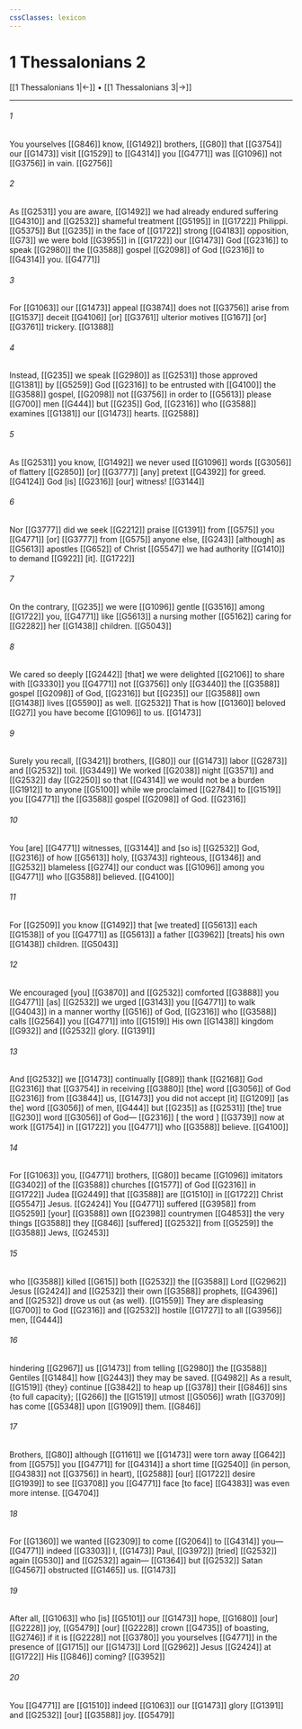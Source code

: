 ```yaml
---
cssClasses: lexicon
---
```


# 1 Thessalonians 2

[[1 Thessalonians 1|←]] • [[1 Thessalonians 3|→]]

---

###### 1
You yourselves [[G846]] know, [[G1492]] brothers, [[G80]] that [[G3754]] our [[G1473]] visit [[G1529]] to [[G4314]] you [[G4771]] was [[G1096]] not [[G3756]] in vain. [[G2756]]

###### 2
As [[G2531]] you are aware, [[G1492]] we had already endured suffering [[G4310]] and [[G2532]] shameful treatment [[G5195]] in [[G1722]] Philippi. [[G5375]] But [[G235]] in the face of [[G1722]] strong [[G4183]] opposition, [[G73]] we were bold [[G3955]] in [[G1722]] our [[G1473]] God [[G2316]] to speak [[G2980]] the [[G3588]] gospel [[G2098]] of God [[G2316]] to [[G4314]] you. [[G4771]]

###### 3
For [[G1063]] our [[G1473]] appeal [[G3874]] does not [[G3756]] arise from [[G1537]] deceit [[G4106]] [or] [[G3761]] ulterior motives [[G167]] [or] [[G3761]] trickery. [[G1388]]

###### 4
Instead, [[G235]] we speak [[G2980]] as [[G2531]] those approved [[G1381]] by [[G5259]] God [[G2316]] to be entrusted with [[G4100]] the [[G3588]] gospel, [[G2098]] not [[G3756]] in order to [[G5613]] please [[G700]] men [[G444]] but [[G235]] God, [[G2316]] who [[G3588]] examines [[G1381]] our [[G1473]] hearts. [[G2588]]

###### 5
As [[G2531]] you know, [[G1492]] we never used [[G1096]] words [[G3056]] of flattery [[G2850]] [or] [[G3777]] [any] pretext [[G4392]] for greed. [[G4124]] God [is] [[G2316]] [our] witness! [[G3144]]

###### 6
Nor [[G3777]] did we seek [[G2212]] praise [[G1391]] from [[G575]] you [[G4771]] [or] [[G3777]] from [[G575]] anyone else, [[G243]] [although] as [[G5613]] apostles [[G652]] of Christ [[G5547]] we had authority [[G1410]] to demand [[G922]] [it]. [[G1722]]

###### 7
On the contrary, [[G235]] we were [[G1096]] gentle [[G3516]] among [[G1722]] you, [[G4771]] like [[G5613]] a nursing mother [[G5162]] caring for [[G2282]] her [[G1438]] children. [[G5043]]

###### 8
We cared so deeply [[G2442]] [that] we were delighted [[G2106]] to share with [[G3330]] you [[G4771]] not [[G3756]] only [[G3440]] the [[G3588]] gospel [[G2098]] of God, [[G2316]] but [[G235]] our [[G3588]] own [[G1438]] lives [[G5590]] as well. [[G2532]] That is how [[G1360]] beloved [[G27]] you have become [[G1096]] to us. [[G1473]]

###### 9
Surely you recall, [[G3421]] brothers, [[G80]] our [[G1473]] labor [[G2873]] and [[G2532]] toil. [[G3449]] We worked [[G2038]] night [[G3571]] and [[G2532]] day [[G2250]] so that [[G4314]] we would not be a burden [[G1912]] to anyone [[G5100]] while we proclaimed [[G2784]] to [[G1519]] you [[G4771]] the [[G3588]] gospel [[G2098]] of God. [[G2316]]

###### 10
You [are] [[G4771]] witnesses, [[G3144]] and [so is] [[G2532]] God, [[G2316]] of how [[G5613]] holy, [[G3743]] righteous, [[G1346]] and [[G2532]] blameless [[G274]] our conduct was [[G1096]] among you [[G4771]] who [[G3588]] believed. [[G4100]]

###### 11
For [[G2509]] you know [[G1492]] that [we treated] [[G5613]] each [[G1538]] of you [[G4771]] as [[G5613]] a father [[G3962]] [treats] his own [[G1438]] children. [[G5043]]

###### 12
We encouraged [you] [[G3870]] and [[G2532]] comforted [[G3888]] you [[G4771]] [as] [[G2532]] we urged [[G3143]] you [[G4771]] to walk [[G4043]] in a manner worthy [[G516]] of God, [[G2316]] who [[G3588]] calls [[G2564]] you [[G4771]] into [[G1519]] His own [[G1438]] kingdom [[G932]] and [[G2532]] glory. [[G1391]]

###### 13
And [[G2532]] we [[G1473]] continually [[G89]] thank [[G2168]] God [[G2316]] that [[G3754]] in receiving [[G3880]] [the] word [[G3056]] of God [[G2316]] from [[G3844]] us, [[G1473]] you did not accept [it] [[G1209]] [as the] word [[G3056]] of men, [[G444]] but [[G235]] as [[G2531]] [the] true [[G230]] word [[G3056]] of God— [[G2316]] [ the word ] [[G3739]] now at work [[G1754]] in [[G1722]] you [[G4771]] who [[G3588]] believe. [[G4100]]

###### 14
For [[G1063]] you, [[G4771]] brothers, [[G80]] became [[G1096]] imitators [[G3402]] of the [[G3588]] churches [[G1577]] of God [[G2316]] in [[G1722]] Judea [[G2449]] that [[G3588]] are [[G1510]] in [[G1722]] Christ [[G5547]] Jesus. [[G2424]] You [[G4771]] suffered [[G3958]] from [[G5259]] [your] [[G3588]] own [[G2398]] countrymen [[G4853]] the very things [[G3588]] they [[G846]] [suffered] [[G2532]] from [[G5259]] the [[G3588]] Jews, [[G2453]]

###### 15
who [[G3588]] killed [[G615]] both [[G2532]] the [[G3588]] Lord [[G2962]] Jesus [[G2424]] and [[G2532]] their own [[G3588]] prophets, [[G4396]] and [[G2532]] drove us out {as well}. [[G1559]] They are displeasing [[G700]] to God [[G2316]] and [[G2532]] hostile [[G1727]] to all [[G3956]] men, [[G444]]

###### 16
hindering [[G2967]] us [[G1473]] from telling [[G2980]] the [[G3588]] Gentiles [[G1484]] how [[G2443]] they may be saved. [[G4982]] As a result, [[G1519]] {they} continue [[G3842]] to heap up [[G378]] their [[G846]] sins {to full capacity}; [[G266]] the [[G1519]] utmost [[G5056]] wrath [[G3709]] has come [[G5348]] upon [[G1909]] them. [[G846]]

###### 17
Brothers, [[G80]] although [[G1161]] we [[G1473]] were torn away [[G642]] from [[G575]] you [[G4771]] for [[G4314]] a short time [[G2540]] (in person, [[G4383]] not [[G3756]] in heart), [[G2588]] [our] [[G1722]] desire [[G1939]] to see [[G3708]] you [[G4771]] face [to face] [[G4383]] was even more intense. [[G4704]]

###### 18
For [[G1360]] we wanted [[G2309]] to come [[G2064]] to [[G4314]] you— [[G4771]] indeed [[G3303]] I, [[G1473]] Paul, [[G3972]] [tried] [[G2532]] again [[G530]] and [[G2532]] again— [[G1364]] but [[G2532]] Satan [[G4567]] obstructed [[G1465]] us. [[G1473]]

###### 19
After all, [[G1063]] who [is] [[G5101]] our [[G1473]] hope, [[G1680]] [our] [[G2228]] joy, [[G5479]] [our] [[G2228]] crown [[G4735]] of boasting, [[G2746]] if it is [[G2228]] not [[G3780]] you yourselves [[G4771]] in the presence of [[G1715]] our [[G1473]] Lord [[G2962]] Jesus [[G2424]] at [[G1722]] His [[G846]] coming? [[G3952]]

###### 20
You [[G4771]] are [[G1510]] indeed [[G1063]] our [[G1473]] glory [[G1391]] and [[G2532]] [our] [[G3588]] joy. [[G5479]]


